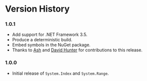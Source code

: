 # Version History

### 1.0.1

* Add support for .NET Framework 3.5.
* Produce a deterministic build.
* Embed symbols in the NuGet package.
* Thanks to [Ash](https://github.com/ash-hat) and [David Hunter](https://github.com/davidhunter22) for contributions to this release.

### 1.0.0

* Initial release of `System.Index` and `System.Range`.
